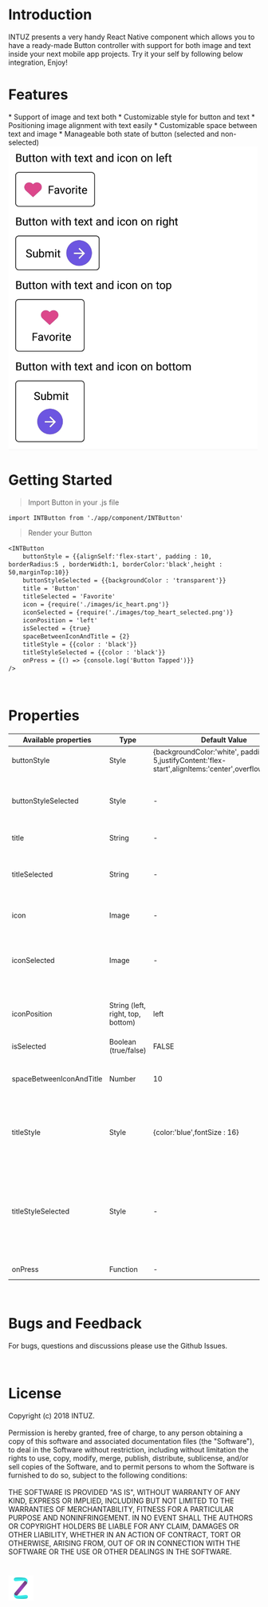 <h1>Introduction</h1>
INTUZ presents a very handy React Native component which allows you to have a ready-made Button controller with support for both image and text inside your next mobile app projects. Try it your self by following below integration, Enjoy!

<br>
<h1>Features</h1>
* Support of image and text both
* Customizable style for button and text
* Positioning image alignment with text easily
* Customizable space between text and image
* Manageable both state of button (selected and non-selected)

<br>
<img src="Screenshots/button.jpeg" width=500 alt="Screenshots/button.jpeg">

<h1>Getting Started</h1>

> Import Button in your .js file

```
import INTButton from './app/component/INTButton'   
```

> Render your Button

```
<INTButton  
    buttonStyle = {{alignSelf:'flex-start', padding : 10, borderRadius:5 , borderWidth:1, borderColor:'black',height : 50,marginTop:10}}
    buttonStyleSelected = {{backgroundColor : 'transparent'}}
    title = 'Button'
    titleSelected = 'Favorite' 
    icon = {require('./images/ic_heart.png')}
    iconSelected = {require('./images/top_heart_selected.png')}
    iconPosition = 'left'
    isSelected = {true}
    spaceBetweenIconAndTitle = {2}
    titleStyle = {{color : 'black'}}
    titleStyleSelected = {{color : 'black'}}
    onPress = {() => {console.log('Button Tapped')}}
/>
```
<br>
<h1>Properties</h1>

| Available properties | Type | Default Value | Required | Description |
|--------------------------|------------------------|-------------------------------|----------|-------------------------------------------------------------------------------------------------------------------------------------------------------------------------|
| buttonStyle | Style | {backgroundColor:'white', padding : 5,justifyContent:'flex-start',alignItems:'center',overflow:'hidden'} | No | Style your button |
| buttonStyleSelected | Style  | - | No | Style of button for selected state when isSelected is true |
| title | String | - | Yes | Title of button |
| titleSelected | String | - | No | Title of button for selected state when isSelected is true |
| icon | Image | - | No | Icon to display in button |
| iconSelected | Image  | - | No | Icon to display in button for selected state when isSelected is true |
| iconPosition | String (left, right, top, bottom)  | left | No | Set your icon position align to the title |
| isSelected | Boolean (true/false)  | FALSE | No | Set your button state  |
| spaceBetweenIconAndTitle | Number  | 10 | No | Set the space between the icon and title |
| titleStyle | Style  | {color:'blue',fontSize : 16} | No | Title style what ever you want to set and it will override the default |
| titleStyleSelected | Style  | - | No | Title style what ever you want to set and it will override the default for selected state when isSelected is true |
| onPress | Function   | - | No | Callback function |

<br>
<h1>Bugs and Feedback</h1>

For bugs, questions and discussions please use the Github Issues.

<br>
<h1>License</h1>

Copyright (c) 2018 INTUZ.
<br><br>
Permission is hereby granted, free of charge, to any person obtaining a copy of this software and associated documentation files (the "Software"), to deal in the Software without restriction, including without limitation the rights to use, copy, modify, merge, publish, distribute, sublicense, and/or sell copies of the Software, and to permit persons to whom the Software is furnished to do so, subject to the following conditions:
<br><br>
THE SOFTWARE IS PROVIDED "AS IS", WITHOUT WARRANTY OF ANY KIND, EXPRESS OR IMPLIED, INCLUDING BUT NOT LIMITED TO THE WARRANTIES OF MERCHANTABILITY, FITNESS FOR A PARTICULAR PURPOSE AND NONINFRINGEMENT. IN NO EVENT SHALL THE AUTHORS OR COPYRIGHT HOLDERS BE LIABLE FOR ANY CLAIM, DAMAGES OR OTHER LIABILITY, WHETHER IN AN ACTION OF CONTRACT, TORT OR OTHERWISE, ARISING FROM, OUT OF OR IN CONNECTION WITH THE SOFTWARE OR THE USE OR OTHER DEALINGS IN THE SOFTWARE.

<h1></h1>
<a href="http://www.intuz.com">
<img src="Screenshots/logo.jpg">
</a>
